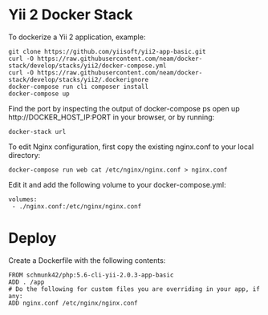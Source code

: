 Yii 2 Docker Stack
==================

To dockerize a Yii 2 application, example:

    git clone https://github.com/yiisoft/yii2-app-basic.git
    curl -O https://raw.githubusercontent.com/neam/docker-stack/develop/stacks/yii2/docker-compose.yml
    curl -O https://raw.githubusercontent.com/neam/docker-stack/develop/stacks/yii2/.dockerignore
    docker-compose run cli composer install
    docker-compose up

Find the port by inspecting the output of docker-compose ps
open up http://DOCKER_HOST_IP:PORT in your browser, or by running:

    docker-stack url

To edit Nginx configuration, first copy the existing nginx.conf to your local directory:

    docker-compose run web cat /etc/nginx/nginx.conf > nginx.conf

Edit it and add the following volume to your docker-compose.yml:

    volumes:
     - ./nginx.conf:/etc/nginx/nginx.conf

# Deploy

Create a Dockerfile with the following contents:

    FROM schmunk42/php:5.6-cli-yii-2.0.3-app-basic
    ADD . /app
    # Do the following for custom files you are overriding in your app, if any:
    ADD nginx.conf /etc/nginx/nginx.conf
